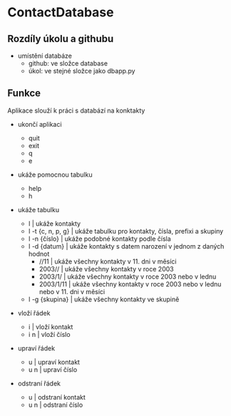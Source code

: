 # ContactDatabase

## Rozdíly úkolu a githubu

- umístění databáze
    - github: ve složce database
    - úkol: ve stejné složce jako dbapp.py

## Funkce

Aplikace slouží k práci s databází na konktakty
- ukončí aplikaci
    - quit
    - exit
    - q
    - e

- ukáže pomocnou tabulku
    - help
    - h

- ukáže tabulku
    - l | ukáže kontakty
    - l -t {c, n, p, g} | ukáže tabulku pro kontakty, čísla, prefixi a skupiny
    - l -n {číslo} | ukáže podobné kontakty podle čísla
    - l -d {datum} | ukáže kontakty s datem narození v jednom z daných hodnot
        - //11 | ukáže všechny kontakty v 11. dni v měsíci
        - 2003// | ukáže všechny kontakty v roce 2003
        - 2003/1/ | ukáže všechny kontakty v roce 2003 nebo v lednu
        - 2003/1/11 | ukáže všechny kontakty v roce 2003 nebo v lednu nebo v 11. dni v měsíci
    - l -g {skupina} | ukáže všechny kontakty ve skupině

- vloží řádek
    - i | vloží kontakt
    - i n | vloží číslo

- upraví řádek
    - u | upraví kontakt
    - u n | upraví číslo

- odstraní řádek
    - u | odstraní kontakt
    - u n | odstraní číslo
